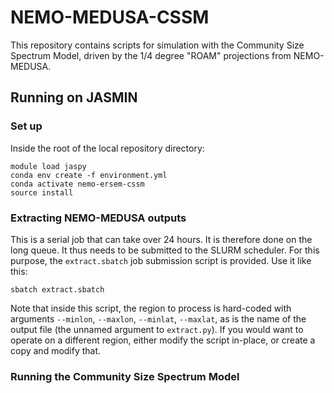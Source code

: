 # NEMO-MEDUSA-CSSM

This repository contains scripts for simulation with the Community Size Spectrum Model, driven by the 1/4 degree "ROAM" projections from NEMO-MEDUSA.

## Running on JASMIN

### Set up

Inside the root of the local repository directory:

```
module load jaspy
conda env create -f environment.yml
conda activate nemo-ersem-cssm
source install
```

### Extracting NEMO-MEDUSA outputs

This is a serial job that can take over 24 hours.
It is therefore done on the long queue. It thus needs to be submitted to the SLURM scheduler. For this purpose, the `extract.sbatch` job submission script is provided. Use it like this:

```
sbatch extract.sbatch
```

Note that inside this script, the region to process is hard-coded with arguments `--minlon`, `--maxlon`, `--minlat`, `--maxlat`, as is the name of the output file (the unnamed argument to `extract.py`). If you would want to operate on a different region, either modify the script in-place, or create a copy and modify that.

### Running the Community Size Spectrum Model



